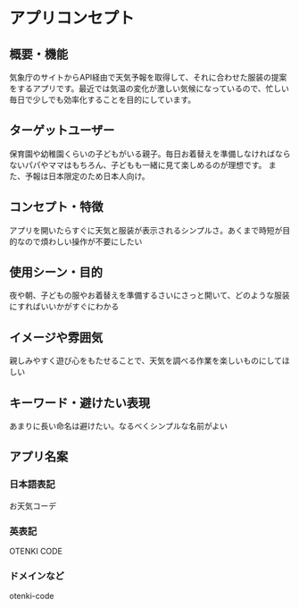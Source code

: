 # アプリコンセプト

## 概要・機能

気象庁のサイトからAPI経由で天気予報を取得して、それに合わせた服装の提案をするアプリです。最近では気温の変化が激しい気候になっているので、忙しい毎日で少しでも効率化することを目的にしています。

## ターゲットユーザー

保育園や幼稚園くらいの子どもがいる親子。毎日お着替えを準備しなければならないパパやママはもちろん、子どもも一緒に見て楽しめるのが理想です。
また、予報は日本限定のため日本人向け。

## コンセプト・特徴

アプリを開いたらすぐに天気と服装が表示されるシンプルさ。あくまで時短が目的なので煩わしい操作が不要にしたい

## 使用シーン・目的

夜や朝、子どもの服やお着替えを準備するさいにさっと開いて、どのような服装にすればいいかがすぐにわかる

## イメージや雰囲気

親しみやすく遊び心をもたせることで、天気を調べる作業を楽しいものにしてほしい

## キーワード・避けたい表現

あまりに長い命名は避けたい。なるべくシンプルな名前がよい

## アプリ名案

### 日本語表記

お天気コーデ

### 英表記

OTENKI CODE

### ドメインなど

otenki-code
